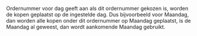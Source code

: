 Ordernummer voor dag geeft aan als dit ordernummer gekozen is, worden de kopen geplaatst op de ingestelde dag. Dus bijvoorbeeld voor Maandag, dan worden alle kopen onder dit ordernummer op Maandag geplaatst, is de Maandag al geweest, dan wordt aankomende Maandag gebruikt.